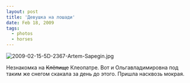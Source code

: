 ```yaml
---
layout: post
title: 'Девушка на лошади'
date: Feb 18, 2009
tags:
  - photos
  - horses
---
```


![2009-02-15-5D-2367-Artem-Sapegin.jpg](photo://1218)

Незнакомка на ~~Клёпище~~ Клеопатре. Вот и Ольгавладимировна под таким же снегом скакала за день до этого. Пришла насквозь мокрая.
